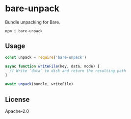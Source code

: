 # bare-unpack

Bundle unpacking for Bare.

```
npm i bare-unpack
```

## Usage

```js
const unpack = require('bare-unpack')

async function writeFile(key, data, mode) {
  // Write `data` to disk and return the resulting path
}

await unpack(bundle, writeFile)
```

## License

Apache-2.0
